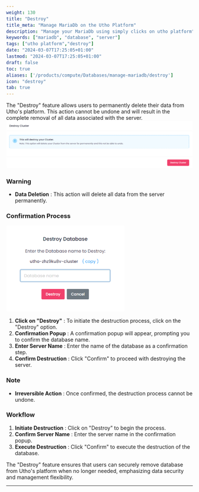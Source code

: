 ```yaml
---
weight: 130
title: "Destroy"
title_meta: "Manage MariaDb on the Utho Platform"
description: "Manage your MariaDb using simply clicks on utho platform"
keywords: ["mariadb", "database", "server"]
tags: ["utho platform","destroy"]
date: "2024-03-07T17:25:05+01:00"
lastmod: "2024-03-07T17:25:05+01:00"
draft: false
toc: true
aliases: ['/products/compute/Databases/manage-mariadb/destroy']
icon: "destroy"
tab: true
---
```

The "Destroy" feature allows users to permanently delete their data from Utho's platform. This action cannot be undone and will result in the complete removal of all data associated with the server.![Utho-database-cluster-destroy](image/Utho-database-cluster-destroy.png)

### Warning

* **Data Deletion** : This action will delete all data from the server permanently.

### Confirmation Process
![Utho-database-cluster-destroy-popup](image/Utho-database-cluster-destroy-popup.png)

1. **Click on "Destroy"** : To initiate the destruction process, click on the "Destroy" option.
2. **Confirmation Popup** : A confirmation popup will appear, prompting you to confirm the database name.
3. **Enter Server Name** : Enter the name of the database as a confirmation step.
4. **Confirm Destruction** : Click "Confirm" to proceed with destroying the server.

### Note

* **Irreversible Action** : Once confirmed, the destruction process cannot be undone.

### Workflow

1. **Initiate Destruction** : Click on "Destroy" to begin the process.
2. **Confirm Server Name** : Enter the server name in the confirmation popup.
3. **Execute Destruction** : Click "Confirm" to execute the destruction of the database.

The "Destroy" feature ensures that users can securely remove database from Utho's platform when no longer needed, emphasizing data security and management flexibility.

---
